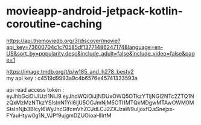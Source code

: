 # movieapp-android-jetpack-kotlin-coroutine-caching

https://api.themoviedb.org/3/discover/movie?api_key=73600704c1c70585df13771486247174&language=en-US&sort_by=popularity.desc&include_adult=false&include_video=false&page=1

https://image.tmdb.org/t/p/w185_and_h278_bestv2      
my api key  :   c4519d9993a9c4b6576e45741333593a

api read access token :  eyJhbGciOiJIUzI1NiJ9.eyJhdWQiOiJjNDUxOWQ5OTkzYTljNGI2NTc2ZTQ1NzQxMzMzNTkzYSIsInN1YiI6IjU5OGJmNjM5OTI1MTQxMDgwMTAwOWM0MSIsInNjb3BlcyI6WyJhcGlfcmVhZCJdLCJ2ZXJzaW9uIjoxfQ.sSnejxx-FYauHtyw0g1N_VJPf9ujgmDZUOioaHlIrtM